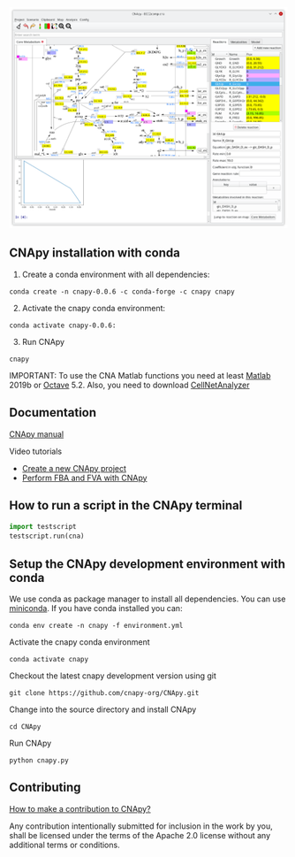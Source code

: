 ![CNApy main window](https://raw.githubusercontent.com/cnapy-org/CNApy/master/screenshot.png)

## CNApy installation with conda

1. Create a conda environment with all dependencies:
```
conda create -n cnapy-0.0.6 -c conda-forge -c cnapy cnapy
```
2. Activate the cnapy conda environment:
```
conda activate cnapy-0.0.6:
```
3. Run CNApy
```
cnapy
```
IMPORTANT: To use the CNA Matlab functions you need at least [Matlab](https://www.mathworks.com) 2019b or [Octave](https://www.octave.org) 5.2. Also, you need to download [CellNetAnalyzer](http://www2.mpi-magdeburg.mpg.de/projects/cna/cna.html)

## Documentation

[CNApy manual](CNApyUsersGuide.html)

Video tutorials

- [Create a new CNApy project](http://www.youtube.com/watch?v=bsNXZBmtyWw)
- [Perform FBA and FVA with CNApy](http://www.youtube.com/watch?v=I5RJjXRBRaQ)

## How to run a script in the CNApy terminal
```python
import testscript
testscript.run(cna)
```

## Setup the CNApy development environment with conda

We use conda as package manager to install all dependencies. You can use [miniconda](https://docs.conda.io/en/latest/miniconda.html). If you have conda installed you can:
```
conda env create -n cnapy -f environment.yml
```
Activate the cnapy conda environment
```
conda activate cnapy
```
Checkout the latest cnapy development version using git
```
git clone https://github.com/cnapy-org/CNApy.git
```
Change into the source directory and install CNApy
```
cd CNApy
```
Run CNApy
```
python cnapy.py
```
## Contributing

[How to make a contribution to CNApy?](https://github.com/cnapy-org/CNApy/blob/master/CONTRIBUTING.md)

Any contribution intentionally submitted for inclusion in the work by you, shall be licensed under the terms of the Apache 2.0 license without any additional terms or conditions.
